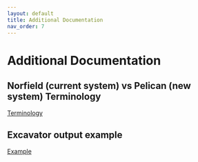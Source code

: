 ```yaml
---
layout: default
title: Additional Documentation
nav_order: 7
---
```

# Additional Documentation


## Norfield (current system) vs Pelican (new system) Terminology

<a class="btn" href="https://usanorth811.org/images/pdfs/CA-PelicanVsNorfield_USAN_FieldNames_20220329.pdf">Terminology</a>

## Excavator output example

<a href="https://usanorth811.org/images/pdfs/Output_Excavator_CA_v1_2020328-1.pdf" class="btn">Example</a>